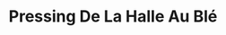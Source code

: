 ---
title: "Pressing De La Halle Au Blé"
url: /alencon/pressing-de-la-halle-au-ble/
shop: Wäscherei
---